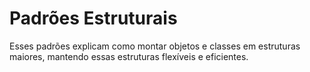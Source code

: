 # Padrões Estruturais

Esses padrões explicam como montar objetos e classes em estruturas maiores, mantendo essas estruturas flexíveis e eficientes.
